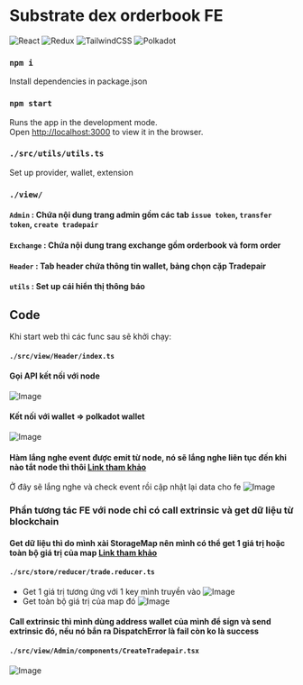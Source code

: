 # Substrate dex orderbook FE

![React](https://img.shields.io/badge/react-%2320232a.svg?style=for-the-badge&logo=react&logoColor=%2361DAFB) ![Redux](https://img.shields.io/badge/redux-%23593d88.svg?style=for-the-badge&logo=redux&logoColor=white) 	![TailwindCSS](https://img.shields.io/badge/tailwindcss-%2338B2AC.svg?style=for-the-badge&logo=tailwind-css&logoColor=white) ![Polkadot](https://img.shields.io/badge/polkadot-E6007A?style=for-the-badge&logo=polkadot&logoColor=white)

### `npm i`
Install dependencies in package.json

### `npm start`
Runs the app in the development mode.\
Open [http://localhost:3000](http://localhost:3000) to view it in the browser.

### `./src/utils/utils.ts`
Set up provider, wallet, extension

### `./view/`
#### `Admin` : Chứa nội dung trang admin gồm các tab `issue token`, `transfer token`, `create tradepair`
#### `Exchange` : Chứa nội dung trang exchange gồm orderbook và form order
#### `Header` : Tab header chứa thông tin wallet, bảng chọn cặp Tradepair
#### `utils` : Set up cái hiển thị thông báo


## Code
Khi start web thì các func sau sẽ khởi chạy:
#### `./src/view/Header/index.ts`
#### Gọi API kết nối với node
![Image](https://i.imgur.com/z2GyVGz.png)

#### Kết nối với wallet => polkadot wallet
![Image](https://i.imgur.com/WqAZccd.png)

#### Hàm lắng nghe event được emit từ node, nó sẽ lắng nghe liên tục đến khi nào tắt node thì thôi [Link tham khảo](https://polkadot.js.org/docs/api/examples/promise/system-events)
Ở đây sẽ lắng nghe và check event rồi cập nhật lại data cho fe
![Image](https://i.imgur.com/qe6nN7Z.png)

### Phần tương tác FE với node chỉ có call extrinsic và get dữ liệu từ blockchain
#### Get dữ liệu thì do mình xài StorageMap nên mình có thể get 1 giá trị hoặc toàn bộ giá trị của map [Link tham khảo](https://polkadot.js.org/docs/api/start/api.query.other#map-keys-entries)
#### `./src/store/reducer/trade.reducer.ts`
- Get 1 giá trị tương ứng với 1 key mình truyền vào
![Image](https://i.imgur.com/GzMLury.png)
- Get toàn bộ giá trị của map đó
![Image](https://i.imgur.com/kXuzvrI.png)

#### Call extrinsic thì mình dùng address wallet của mình để sign và send extrinsic đó, nếu nó bắn ra DispatchError là fail còn ko là success
#### `./src/view/Admin/components/CreateTradepair.tsx`
![Image](https://i.imgur.com/UPDBTqT.png)




